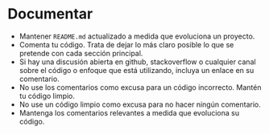 # Documentar

- Mantener `README.md` actualizado a medida que evoluciona un proyecto.
- Comenta tu código. Trata de dejar lo más claro posible lo que se pretende con cada sección principal.
- Si hay una discusión abierta en github, stackoverflow o cualquier canal sobre el código o enfoque que está utilizando, incluya un enlace en su comentario.
- No use los comentarios como excusa para un código incorrecto. Mantén tu código limpio.
- No use un código limpio como excusa para no hacer ningún comentario.
- Mantenga los comentarios relevantes a medida que evoluciona su código.
